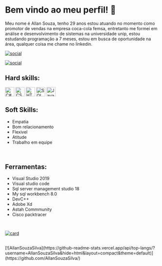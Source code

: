# Bem vindo ao meu perfil!  👋
Meu nome é Allan Souza, tenho 29 anos estou atuando no momento como promotor de vendas na empresa coca-cola femsa, entretanto me formei em análise e desenvolvimento de sistemas na universidade unip, estou estudando programação a 7 meses, estou em busca de oportunidade na área, qualquer coisa me chame no linkedin.

<p>

[![social](https://img.shields.io/badge/Linkedin--blue?style=for-the-badge&logo=linkedin&logoColor=blue)](https://www.linkedin.com/in/allan-souza-silva-794164146/)

[![social](https://img.shields.io/badge/Curriculum--red?style=for-the-badge)](https://allansouzasilva.github.io/curriculum/)
</p>

## Hard skills:
<p>
<img src="https://upload.wikimedia.org/wikipedia/commons/thumb/7/7a/C_Sharp_logo.svg/225px-C_Sharp_logo.svg.png" alt="C#" height="30"/>
<img src="https://seeklogo.com/images/C/css3-logo-8724075274-seeklogo.com.png" alt="CSS3" height="30"/>
<img src="https://logodownload.org/wp-content/uploads/2016/10/html5-logo-1.png" alt="HTML5" height="30"/>
<img src="https://altyra.com/wp-content/uploads/2018/11/microsoft-sql-server-logo-png.png" alt="SQL Server" height="30"/>
  <img src="https://upload.wikimedia.org/wikipedia/commons/thumb/9/99/Unofficial_JavaScript_logo_2.svg/480px-Unofficial_JavaScript_logo_2.svg.png" alt="JavaScript" height="30"/>
</p>

## Soft Skills: 
 - Empatia 
 - Bom relacionamento 
 - Flexivel 
 - Atitude 
 - Trabalho em equipe
<br>

## Ferramentas:
 - Visual Studio 2019 
 - Visual studio code 
 - Sql server management studio 18
 - My sql workbench 8.0 
 - DevC++ 
 - Adobe Xd
 - Astah Commmunity
 - Cisco packtracer
 <br>
 
 [![card](https://github-readme-stats.vercel.app/api?username=AllanSouzaSilva&theme=default)](https://github.com/AllanSouzaSilva/)

<br>
[![AllanSouzaSilva](https://github-readme-stats.vercel.app/api/top-langs/?username=AllanSouzaSilva&hide=html&layout=compact&theme=default)](https://github.com/AllanSouzaSilva/)
